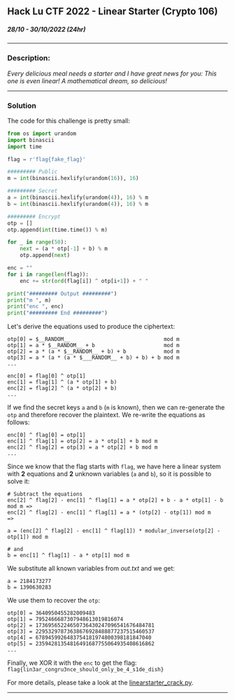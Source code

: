 ## Hack Lu CTF 2022 - Linear Starter (Crypto 106)
##### 28/10 - 30/10/2022 (24hr)
___

### Description:

*Every delicious meal needs a starter and I have great news for you: This one is even linear! A mathematical dream, so delicious!*
___

### Solution

The code for this challenge is pretty small:
```python
from os import urandom
import binascii
import time

flag = r'flag{fake_flag}'

######### Public
m = int(binascii.hexlify(urandom(16)), 16)

######### Secret
a = int(binascii.hexlify(urandom(4)), 16) % m
b = int(binascii.hexlify(urandom(4)), 16) % m

######### Encrypt
otp = []
otp.append(int(time.time()) % m)

for _ in range(50):
    next = (a * otp[-1] + b) % m
    otp.append(next)

enc = ""
for i in range(len(flag)):
    enc += str(ord(flag[i]) ^ otp[i+1]) + " "

print("######### Output #########")
print("m ", m)
print("enc ", enc)
print("######### End #########")
```

Let's derive the equations used to produce the ciphertext:
```
otp[0] = $__RANDOM__                              mod m
otp[1] = a * $__RANDOM__ + b                      mod m
otp[2] = a * (a * $__RANDOM__ + b) + b            mod m
otp[3] = a * (a * (a * $___RANDOM__ + b) + b) + b mod m
...

enc[0] = flag[0] ^ otp[1]
enc[1] = flag[1] ^ (a * otp[1] + b)
enc[2] = flag[2] ^ (a * otp[2] + b)
...
```

If we find the secret keys `a` and `b` (`m` is known), then we can re-generate the `otp`
and therefore recover the plaintext. We re-write the equations as follows:
```
enc[0] ^ flag[0] = otp[1]
enc[1] ^ flag[1] = otp[2] = a * otp[1] + b mod m
enc[2] ^ flag[2] = otp[3] = a * otp[2] + b mod m
...
```

Since we know that the flag starts with `flag`, we have here a linear system with **2**
equations and **2** unknown variables (`a` and `b`), so it is possible to solve it:
```
# Subtract the equations
enc[2] ^ flag[2] - enc[1] ^ flag[1] = a * otp[2] + b - a * otp[1] - b mod m =>
enc[2] ^ flag[2] - enc[1] ^ flag[1] = a * (otp[2] - otp[1]) mod m 	        =>

a = (enc[2] ^ flag[2] - enc[1] ^ flag[1]) * modular_inverse(otp[2] - otp[1]) mod m

# and 
b = enc[1] ^ flag[1] - a * otp[1] mod m
```

We substitute all known variables from *out.txt* and we get:
```
a = 2184173277
b = 1390630283
```

We use them to recover the `otp`:
```
otp[0] = 3640950455282009483
otp[1] = 7952466687307948613019816074
otp[2] = 17369565224650736430247096541676484781
otp[3] = 22953297873638676928488877237515460537
otp[4] = 6789459926483754181974800398181847040
otp[5] = 23594281354816491687755064935408616862
...
```

Finally, we XOR it with the `enc` to get the flag: `flag{lin3ar_congru3nce_should_only_be_4_s1de_dish}`

For more details, please take a look at the [linearstarter_crack.py](./linearstarter_crack.py).
___

